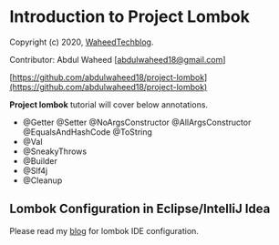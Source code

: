 Introduction to Project Lombok
============================================
Copyright (c) 2020, [WaheedTechblog](http://www.waheedtechblog.com/).

Contributor: Abdul Waheed [abdulwaheed18@gmail.com]

[https://github.com/abdulwaheed18/project-lombok](https://github.com/abdulwaheed18/project-lombok)

**Project lombok** tutorial will cover below annotations.

- @Getter @Setter @NoArgsConstructor @AllArgsConstructor @EqualsAndHashCode @ToString
- @Val
- @SneakyThrows
- @Builder
- @Slf4j
- @Cleanup

## Lombok Configuration in Eclipse/IntelliJ Idea
Please read my [blog](https://www.waheedtechblog.com/2020/01/setting-up-lombok-with-springtoolsuite.html) for lombok IDE configuration.

